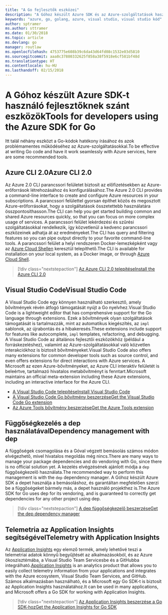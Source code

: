```yaml
---
title: "A Go fejlesztők eszközei"
description: "A Góhoz készült Azure SDK és az Azure-szolgáltatások használatára szolgáló eszközök"
keywords: "azure, go, golang, azure, visual studio, visual studio kód"
author: sptramer
ms.author: sttramer
ms.date: 01/30/2018
ms.topic: article
ms.devlang: go
manager: routlaw
ms.openlocfilehash: 4753775e608b39c6da43d64fd08c1532e03d5810
ms.sourcegitcommit: aaa8c37880332625f858a38f5918e6cf581bf48d
ms.translationtype: HT
ms.contentlocale: hu-HU
ms.lasthandoff: 02/15/2018
---
```

# <a name="tools-for-developers-using-the-azure-sdk-for-go"></a><span data-ttu-id="d8c8c-104">A Góhoz készült Azure SDK-t használó fejlesztőknek szánt eszközök</span><span class="sxs-lookup"><span data-stu-id="d8c8c-104">Tools for developers using the Azure SDK for Go</span></span>

<span data-ttu-id="d8c8c-105">Itt talál néhány eszközt a Go-kódok hatékony írásához és azok problémamentes működéséhez az Azure-szolgáltatásokkal.</span><span class="sxs-lookup"><span data-stu-id="d8c8c-105">To be effective at writing Go code and have it work seamlessly with Azure services, here are some recommended tools.</span></span>

## <a name="azure-cli-20"></a><span data-ttu-id="d8c8c-106">Azure CLI 2.0</span><span class="sxs-lookup"><span data-stu-id="d8c8c-106">Azure CLI 2.0</span></span>

<span data-ttu-id="d8c8c-107">Az Azure 2.0 CLI parancssori felületet biztosít az előfizetésekben az Azure-erőforrások létrehozásához és konfigurálásához.</span><span class="sxs-lookup"><span data-stu-id="d8c8c-107">The Azure 2.0 CLI provides a command-line interface to create and configure Azure resources in your subscriptions.</span></span> <span data-ttu-id="d8c8c-108">A parancssori felülettel gyorsan építhet közös és megosztott Azure-erőforrásokat, hogy a szolgáltatások összetettebb használatára összpontosíthasson.</span><span class="sxs-lookup"><span data-stu-id="d8c8c-108">The CLI can help you get started building common and shared Azure resources quickly, so that you can focus on more complex usage of services.</span></span> <span data-ttu-id="d8c8c-109">A parancssori felület lekérdezési és szűrési szolgáltatásokkal rendelkezik, így közvetlenül a kedvenc parancssori eszközeinek adhatja át az eredményeket.</span><span class="sxs-lookup"><span data-stu-id="d8c8c-109">The CLI has query and filtering features so you can pipe output directly to your favorite command-line tools.</span></span> <span data-ttu-id="d8c8c-110">A parancssori felület a helyi rendszeren Docker-lemezképként vagy az [Azure Cloud Shellen](https://docs.microsoft.com/en-us/azure/cloud-shell/overview) keresztül telepíthető.</span><span class="sxs-lookup"><span data-stu-id="d8c8c-110">The CLI is available for installation on your local system, as a Docker image, or through [Azure Cloud Shell](https://docs.microsoft.com/en-us/azure/cloud-shell/overview).</span></span>

> [!div class="nextstepaction"]
> [<span data-ttu-id="d8c8c-111">Az Azure CLI 2.0 telepítése</span><span class="sxs-lookup"><span data-stu-id="d8c8c-111">Install the Azure CLI 2.0</span></span>](/cli/azure/install-azure-cli)

## <a name="visual-studio-code"></a><span data-ttu-id="d8c8c-112">Visual Studio Code</span><span class="sxs-lookup"><span data-stu-id="d8c8c-112">Visual Studio Code</span></span>

<span data-ttu-id="d8c8c-113">A Visual Studio Code egy könnyen használható szerkesztő, amely bővítmények révén átfogó támogatását nyújt a Go nyelvhez.</span><span class="sxs-lookup"><span data-stu-id="d8c8c-113">Visual Studio Code is a lightweight editor that has comprehensive support for the Go language through extensions.</span></span> <span data-ttu-id="d8c8c-114">Ezek a bővítmények olyan szolgáltatások támogatását is tartalmazzák, mint az automatikus kiegészítés, az `impl` sablonok, az újrabontás és a hibakeresés.</span><span class="sxs-lookup"><span data-stu-id="d8c8c-114">These extensions include support for features like autocomplete, `impl` templates, refactoring, and debugging.</span></span> <span data-ttu-id="d8c8c-115">A Visual Studio Code az általános fejlesztői eszközökhöz (például a forráskezeléshez), valamint az Azure-szolgáltatásokkal való közvetlen interakciókhoz is biztosít bővítményeket.</span><span class="sxs-lookup"><span data-stu-id="d8c8c-115">Visual Studio Code also offers many extensions for common developer tools such as source control, and even offers extensions for direct interactions with Azure services.</span></span> <span data-ttu-id="d8c8c-116">A Microsoft az ezen Azure-bővítményeket, az Azure CLI interaktív felületét is beleértve, tartalmazó hivatalos metabővítményt is fenntart.</span><span class="sxs-lookup"><span data-stu-id="d8c8c-116">Microsoft maintains an official meta-extension including these Azure extensions, including an interactive interface for the Azure CLI.</span></span>

* [<span data-ttu-id="d8c8c-117">A Visual Studio Code telepítése</span><span class="sxs-lookup"><span data-stu-id="d8c8c-117">Install Visual Studio Code</span></span>](https://code.visualstudio.com/Download)
* [<span data-ttu-id="d8c8c-118">A Visual Studio Code Go bővítmény beszerzése</span><span class="sxs-lookup"><span data-stu-id="d8c8c-118">Get the Visual Studio Code Go extension</span></span>](https://code.visualstudio.com/docs/languages/go)
* [<span data-ttu-id="d8c8c-119">Az Azure Tools bővítmény beszerzése</span><span class="sxs-lookup"><span data-stu-id="d8c8c-119">Get the Azure Tools extension</span></span>](https://marketplace.visualstudio.com/items?itemName=ms-vscode.vscode-azureextensionpack)

## <a name="dependency-management-with-dep"></a><span data-ttu-id="d8c8c-120">Függőségkezelés a dep használatával</span><span class="sxs-lookup"><span data-stu-id="d8c8c-120">Dependency management with dep</span></span>

<span data-ttu-id="d8c8c-121">A függőségek csomagolása és a Góval végzett bemásolás számos módon elvégezhető, mivel hivatalos megoldás még nincs.</span><span class="sxs-lookup"><span data-stu-id="d8c8c-121">There are many ways to manage your package dependencies and do vendoring with Go, since there is no official solution yet.</span></span> <span data-ttu-id="d8c8c-122">A kezelés elvégzésének ajánlott módja a `dep` függőségkezelő használata.</span><span class="sxs-lookup"><span data-stu-id="d8c8c-122">The recommended way to perform this management is with the `dep` dependency manager.</span></span> <span data-ttu-id="d8c8c-123">A Góhoz készült Azure SDK a depet használja a bemásoláshoz, és garantáltan megfelelően szerzi be a függőségeket bármely más, a depet használó projekthez is.</span><span class="sxs-lookup"><span data-stu-id="d8c8c-123">The Azure SDK for Go uses dep for its vendoring, and is guaranteed to correctly get dependencies for any other project using dep.</span></span>

> [!div class="nextstepaction"]
> [<span data-ttu-id="d8c8c-124">A dep függőségkezelő beszerzése</span><span class="sxs-lookup"><span data-stu-id="d8c8c-124">Get the dep dependency manager</span></span>](https://github.com/tools/godep)

## <a name="telemetry-with-application-insights"></a><span data-ttu-id="d8c8c-125">Telemetria az Application Insights segítségével</span><span class="sxs-lookup"><span data-stu-id="d8c8c-125">Telemetry with Application Insights</span></span>

<span data-ttu-id="d8c8c-126">Az [Application Insights](https://azure.microsoft.com/en-us/services/application-insights/) egy elemző termék, amely lehetővé teszi a telemetriai adatok könnyű begyűjtését az alkalmazásokból, és az Azure ökoszisztémába, a Visual Studio Team Servicesbe és a GitHubba integrálható.</span><span class="sxs-lookup"><span data-stu-id="d8c8c-126">[Application Insights](https://azure.microsoft.com/en-us/services/application-insights/) is an analytics product that allows you to easily collect telemetry information from your applications and integrates with the Azure ecosystem, Visual Studio Team Services, and GitHub.</span></span> <span data-ttu-id="d8c8c-127">Számos alkalmazásban használható, és a Microsoft egy Go SDK-t is biztosít az Application Insights használatához.</span><span class="sxs-lookup"><span data-stu-id="d8c8c-127">It can be used in many applications, and Microsoft offers a Go SDK for working with Application Insights.</span></span>

> [!div class="nextstepaction"]
> [<span data-ttu-id="d8c8c-128">Az Application Insights beszerzése a Go SDK-hoz</span><span class="sxs-lookup"><span data-stu-id="d8c8c-128">Get the Application Insights for Go SDK</span></span>](https://github.com/Microsoft/ApplicationInsights-Go) 
